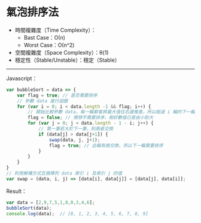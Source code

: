 # 氣泡排序法

* 時間複雜度（Time Complexity）：
    * Bast Case：Ο(n)
    * Worst Case：Ο(n^2)
* 空間複雜度（Space Complexity）：θ(1)
* 穩定性（Stable/Unstable）：穩定（Stable）

* * *
Javascript：

```Javascript
var bubbleSort = data => {
	var flag = true; // 是否需要排序
	// 參數 data 進行迴圈
	for (var i = 0; i < data.length -1 && flag; i++) {
		// 開始比較參數 data，每一輪都會將最大值往右邊推進，所以經過 i 輪的下一輪會再減去 i 次
		flag = false; // 預想不需要排序，剛好數值已是由小到大
		for (var j = 0; j < data.length - 1 - i; j++) {
			// 第一筆若大於下一筆，則兩者交換
			if (data[j] > data[j+1]) {
				swap(data, j, j+1);
				flag = true; // 此輪有做交換，所以下一輪需要排序
			}
		}
	}
}
// 利用解構方式互換陣列 data 索引 i 及索引 j 的值
var swap = (data, i, j) => [data[i], data[j]] = [data[j], data[i]];
```
Result：
```Javascript
var data = [2,9,7,5,1,8,0,3,4,6];
bubbleSort(data);
console.log(data);  // [0, 1, 2, 3, 4, 5, 6, 7, 8, 9]
```
